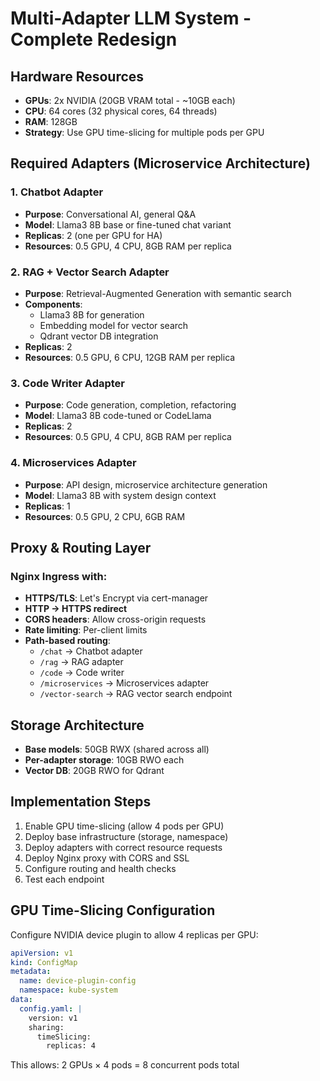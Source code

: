 # Multi-Adapter LLM System - Complete Redesign

## Hardware Resources
- **GPUs**: 2x NVIDIA (20GB VRAM total - ~10GB each)
- **CPU**: 64 cores (32 physical cores, 64 threads)
- **RAM**: 128GB
- **Strategy**: Use GPU time-slicing for multiple pods per GPU

## Required Adapters (Microservice Architecture)

### 1. Chatbot Adapter
- **Purpose**: Conversational AI, general Q&A
- **Model**: Llama3 8B base or fine-tuned chat variant
- **Replicas**: 2 (one per GPU for HA)
- **Resources**: 0.5 GPU, 4 CPU, 8GB RAM per replica

### 2. RAG + Vector Search Adapter
- **Purpose**: Retrieval-Augmented Generation with semantic search
- **Components**: 
  - Llama3 8B for generation
  - Embedding model for vector search
  - Qdrant vector DB integration
- **Replicas**: 2
- **Resources**: 0.5 GPU, 6 CPU, 12GB RAM per replica

### 3. Code Writer Adapter
- **Purpose**: Code generation, completion, refactoring
- **Model**: Llama3 8B code-tuned or CodeLlama
- **Replicas**: 2
- **Resources**: 0.5 GPU, 4 CPU, 8GB RAM per replica

### 4. Microservices Adapter
- **Purpose**: API design, microservice architecture generation
- **Model**: Llama3 8B with system design context
- **Replicas**: 1
- **Resources**: 0.5 GPU, 2 CPU, 6GB RAM

## Proxy & Routing Layer

### Nginx Ingress with:
- **HTTPS/TLS**: Let's Encrypt via cert-manager
- **HTTP → HTTPS redirect**
- **CORS headers**: Allow cross-origin requests
- **Rate limiting**: Per-client limits
- **Path-based routing**:
  - `/chat` → Chatbot adapter
  - `/rag` → RAG adapter
  - `/code` → Code writer
  - `/microservices` → Microservices adapter
  - `/vector-search` → RAG vector search endpoint

## Storage Architecture
- **Base models**: 50GB RWX (shared across all)
- **Per-adapter storage**: 10GB RWO each
- **Vector DB**: 20GB RWO for Qdrant

## Implementation Steps
1. Enable GPU time-slicing (allow 4 pods per GPU)
2. Deploy base infrastructure (storage, namespace)
3. Deploy adapters with correct resource requests
4. Deploy Nginx proxy with CORS and SSL
5. Configure routing and health checks
6. Test each endpoint

## GPU Time-Slicing Configuration
Configure NVIDIA device plugin to allow 4 replicas per GPU:
```yaml
apiVersion: v1
kind: ConfigMap
metadata:
  name: device-plugin-config
  namespace: kube-system
data:
  config.yaml: |
    version: v1
    sharing:
      timeSlicing:
        replicas: 4
```

This allows: 2 GPUs × 4 pods = 8 concurrent pods total
